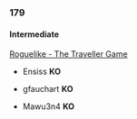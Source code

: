 ### 179

#### Intermediate

[Roguelike - The Traveller Game](http://www.reddit.com/r/dailyprogrammer/comments/2g1c80/9102014_challenge_179_intermediate_roguelike_the/)

* Ensiss **KO**

* gfauchart **KO**

* Mawu3n4 **KO**
